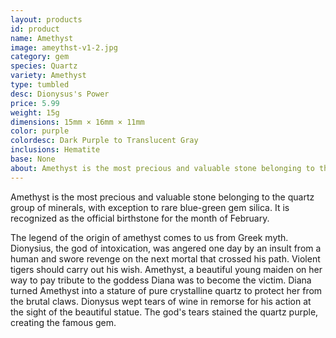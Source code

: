 ```yaml
---
layout: products
id: product
name: Amethyst
image: ameythst-v1-2.jpg
category: gem
species: Quartz
variety: Amethyst
type: tumbled
desc: Dionysus's Power
price: 5.99
weight: 15g
dimensions: 15mm × 16mm × 11mm
color: purple
colordesc: Dark Purple to Translucent Gray
inclusions: Hematite
base: None
about: Amethyst is the most precious and valuable stone belonging to the quartz group of minerals, with exception to rare blue-green gem silica. Amethyst belongs to the macrocrystalline branch of quartz and owes its violet-purple color to iron and aluminum impurities.
---
```


Amethyst is the most precious and valuable stone belonging to the quartz group of minerals, with exception to rare blue-green gem silica. It is recognized as the official birthstone for the month of February.

The legend of the origin of amethyst comes to us from Greek myth. Dionysius, the god of intoxication, was angered one day by an insult from a human and swore revenge on the next mortal that crossed his path. Violent tigers should carry out his wish. Amethyst, a beautiful young maiden on her way to pay tribute to the goddess Diana was to become the victim. Diana turned Amethyst into a stature of pure crystalline quartz to protect her from the brutal claws. Dionysus wept tears of wine in remorse for his action at the sight of the beautiful statue. The god's tears stained the quartz purple, creating the famous gem.